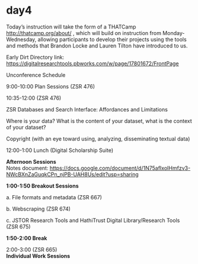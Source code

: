 # day4
Today’s instruction will take the form of a THATCamp <a> http://thatcamp.org/about/ </a>, which will build on instruction from Monday-Wednesday, allowing participants to develop their projects using the tools and methods that Brandon Locke and Lauren Tilton have introduced to us.

Early Dirt Directory link: https://digitalresearchtools.pbworks.com/w/page/17801672/FrontPage

Unconference Schedule

9:00-10:00 Plan Sessions (ZSR 476)

10:35-12:00 (ZSR 476)

ZSR Databases and Search Interface: Affordances and Limitations

Where is your data? What is the content of your dataset, what is the context of your dataset?

Copyright (with an eye toward using, analyzing, disseminating textual data)

12:00-1:00 Lunch (Digital Scholarship Suite)

<b>Afternoon Sessions</b><br>
Notes document: https://docs.google.com/document/d/1N75afIxoIHmfzv3-NWcBXnZaGuqkCPn_njPB-UAH8Us/edit?usp=sharing

<b>1:00-1:50 Breakout Sessions</b>

a. File formats and metadata (ZSR 667)

b. Webscraping (ZSR 674)

c. JSTOR Research Tools and HathiTrust Digital Library/Research Tools (ZSR 675) 

<b>1:50-2:00 Break</b>

2:00-3:00 (ZSR 665)<br>
<b>Individual Work Sessions</b>
